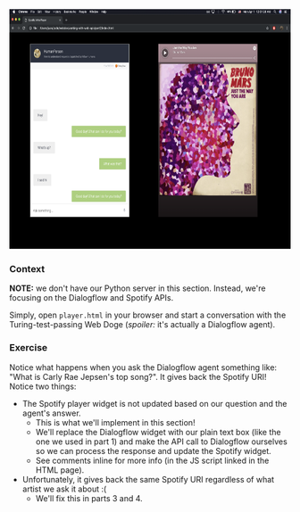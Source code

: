 <div style="text-align: center" >
    <img src="../img/part 2.png" height=430px width=800px/>
</div>

### Context
**NOTE:** we don't have our Python server in this section. Instead,
we're focusing on the Dialogflow and Spotify APIs.

Simply, open `player.html` in your browser and start a conversation
with the Turing-test-passing Web Doge (*spoiler:* it's actually a Dialogflow agent).

### Exercise
Notice what happens when you ask the Dialogflow agent something like:
"What is Carly Rae Jepsen's top song?". It gives back the Spotify URI!
Notice two things:
* The Spotify player widget is not updated based on our question and the agent's answer.
    * This is what we'll implement in this section!
    * We'll replace the Dialogflow widget with our plain text box (like the one we used in part 1) and make the API call to Dialogflow ourselves so we can process the response and update the Spotify widget.
    * See comments inline for more info (in the JS script linked in the HTML page).
* Unfortunately, it gives back the same Spotify URI regardless of what artist we ask it about :(
    * We'll fix this in parts 3 and 4.
